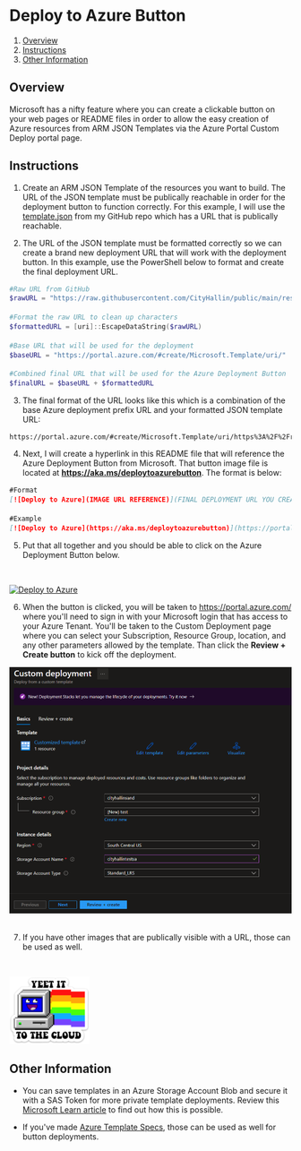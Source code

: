 
# Deploy to Azure Button

1. [Overview](#overview)
2. [Instructions](#instructions)
3. [Other Information](#other)

## Overview <a name="overview"></a>
Microsoft has a nifty feature where you can create a clickable button on your web pages or README files in order to allow the easy creation of Azure resources from ARM JSON Templates via the Azure Portal Custom Deploy portal page. 

## Instructions <a name="instructions"></a>
1. Create an ARM JSON Template of the resources you want to build. The URL of the JSON template must be publically reachable in order for the deployment button to function correctly. For this example, I will use the [template.json](https://raw.githubusercontent.com/CityHallin/public/main/resources/azure/button_deployment/templates/template.json) from my GitHub repo which has a URL that is publically reachable. 

2. The URL of the JSON template must be formatted correctly so we can create a brand new deployment URL that will work with the deployment button. In this example, use the PowerShell below to format and create the final deployment URL.
```powershell
#Raw URL from GitHub
$rawURL = "https://raw.githubusercontent.com/CityHallin/public/main/resources/azure/button_deployment/templates/template.json"

#Format the raw URL to clean up characters
$formattedURL = [uri]::EscapeDataString($rawURL)

#Base URL that will be used for the deployment
$baseURL = "https://portal.azure.com/#create/Microsoft.Template/uri/"

#Combined final URL that will be used for the Azure Deployment Button
$finalURL = $baseURL + $formattedURL

```
3. The final format of the URL looks like this which is a combination of the base Azure deployment prefix URL and your formatted JSON template URL:
```
https://portal.azure.com/#create/Microsoft.Template/uri/https%3A%2F%2Fraw.githubusercontent.com%2FCityHallin%2Fpublic%2Fmain%2Fresources%2Fazure%2Fbutton_deployment%2Ftemplates%2Ftemplate.json
```

4. Next, I will create a hyperlink in this README file that will reference the Azure Deployment Button from Microsoft. That button image file is located at **https://aka.ms/deploytoazurebutton**. The format is below:
```markdown
#Format
[![Deploy to Azure](IMAGE URL REFERENCE)](FINAL DEPLOYMENT URL YOU CREATED)

#Example
[![Deploy to Azure](https://aka.ms/deploytoazurebutton)](https://portal.azure.com/#create/Microsoft.Template/uri/https%3A%2F%2Fraw.githubusercontent.com%2FCityHallin%2Fpublic%2Fmain%2Fresources%2Fazure%2Fbutton_deployment%2Ftemplates%2Ftemplate.json)
```
5. Put that all together and you should be able to click on the Azure Deployment Button below.
<br />

[![Deploy to Azure](https://aka.ms/deploytoazurebutton)](https://portal.azure.com/#create/Microsoft.Template/uri/https%3A%2F%2Fraw.githubusercontent.com%2FCityHallin%2Fpublic%2Fmain%2Fresources%2Fazure%2Fbutton_deployment%2Ftemplates%2Ftemplate.json)

6. When the button is clicked, you will be taken to https://portal.azure.com/ where you'll need to sign in with your Microsoft login that has access to your Azure Tenant. You'll be taken to the Custom Deployment page where you can select your Subscription, Resource Group, location, and any other parameters allowed by the template. Than click the **Review + Create button** to kick off the deployment. 

<img src="./readme-files/custom_deployment.png" width="600px">
<br />
<br />

7. If you have other images that are publically visible with a URL, those can be used as well. 
<br />

[![Deploy to Azure](https://github.com/CityHallin/public/blob/main/resources/azure/button_deployment/readme-files/yeet_to_cloud_small.png?raw=true)](https://portal.azure.com/#create/Microsoft.Template/uri/https%3A%2F%2Fraw.githubusercontent.com%2FCityHallin%2Fpublic%2Fmain%2Fresources%2Fazure%2Fbutton_deployment%2Ftemplates%2Ftemplate.json)


## Other Information <a name="other"></a>
- You can save templates in an Azure Storage Account Blob and secure it with a SAS Token for more private template deployments. Review this [Microsoft Learn article](https://learn.microsoft.com/en-us/azure/azure-resource-manager/templates/deploy-to-azure-button#template-stored-in-azure-storage-account) to find out how this is possible. 

- If you've made [Azure Template Specs](https://learn.microsoft.com/en-us/azure/azure-resource-manager/templates/template-specs?tabs=azure-powershell), those can be used as well for button deployments. 
